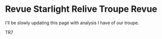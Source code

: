 # Revue Starlight Relive Troupe Revue
I'll be slowly updating this page with analysis I have of our troupe.

TR7


